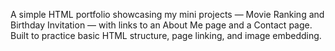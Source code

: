 A simple HTML portfolio showcasing my mini projects — Movie Ranking and Birthday Invitation — with links to an About Me page and a Contact page. Built to practice basic HTML structure, page linking, and image embedding.
